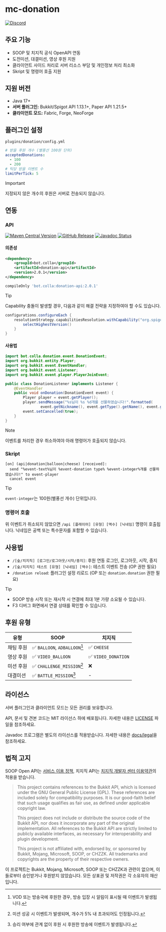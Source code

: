 # mc-donation

[![Discord](https://img.shields.io/discord/1283129121073008682?logo=discord)](https://discord.gg/B2PmZHUrUn)

## 주요 기능

* SOOP 및 치지직 공식 OpenAPI 연동
* 도전미션, 대결미션, 영상 후원 지원
* 클라이언트 사이드 처리로 서버 리소스 부담 및 개인정보 처리 최소화
* Skript 및 명령어 호출 지원

## 지원 버전

- Java 17+
- **서버 플러그인:** Bukkit/Spigot API 1.13.1+, Paper API 1.21.5+
- **클라이언트 모드:** Fabric, Forge, NeoForge

## 플러그인 설정

`plugins/donation/config.yml`

```yaml
# 받을 후원 개수 (별풍선 100원 단위)
acceptedDonations:
  - 100
  - 200
# 틱당 받을 이벤트 수
limitPerTick: 5
```

> [!IMPORTANT]  
> 지정되지 않은 개수의 후원은 서버로 전송되지 않습니다.

## 연동

### API

[![Maven Central Version](https://img.shields.io/maven-central/v/bot.colla/donation-api)](https://central.sonatype.com/artifact/bot.colla/donation-api) [![GitHub Release](https://img.shields.io/github/v/release/Colla-Bot/mc-donation)](https://github.com/Colla-Bot/mc-donation/releases/latest) [![Javadoc Status](https://img.shields.io/github/actions/workflow/status/Colla-Bot/mc-donation/pages/pages-build-deployment?label=Javadoc)](https://colla-bot.github.io/mc-donation/)

#### 의존성

```xml
<dependency>
    <groupId>bot.colla</groupId>
    <artifactId>donation-api</artifactId>
    <version>2.0.1</version>
</dependency>
```

```groovy
compileOnly 'bot.colla:donation-api:2.0.1'
```

> [!TIP]  
> Capability 충돌이 발생할 경우, 다음과 같이 해결 전략을 지정하여야 할 수도 있습니다.
> ```groovy
> configurations.configureEach {
>     resolutionStrategy.capabilitiesResolution.withCapability("org.spigotmc:spigot-api") {
>         selectHighestVersion()
>     }
> }
> ```

#### 사용법

```java
import bot.colla.donation.event.DonationEvent;
import org.bukkit.entity.Player;
import org.bukkit.event.EventHandler;
import org.bukkit.event.Listener;
import org.bukkit.event.player.PlayerJoinEvent;

public class DonationListener implements Listener {
    @EventHandler
    public void onDonation(DonationEvent event) {
        Player player = event.getPlayer();
        player.sendMessage("%s님이 %s %d개를 선물하였습니다!".formatted(
                event.getNickname(), event.getType().getName(), event.getCount()));
        event.setCancelled(true);
    }
}
```

> [!NOTE]  
> 이벤트를 처리한 경우 취소하여야 아래 명령어가 호출되지 않습니다.

### Skript

```sk
[on] (api|donation|balloon|cheese) [received]:
  send "%event-text%님이 %event-donation type% %event-integer%개를 선물하였습니다!" to event-player
  cancel event
```

> [!TIP]  
> `event-integer`는 100원(별풍선 개수) 단위입니다.

### 명령어 호출

위 이벤트가 취소되지 않았으면 `/api [플레이어] [유형] [액수] [닉네임]` 명령이 호출됩니다. 닉네임은 공백 또는 특수문자를 포함할 수 있습니다.

## 사용법

- `/[숲/치지직] [로그인/로그아웃/시작/중지]`: 후원 연동 로그인, 로그아웃, 시작, 중지
- `/[숲/치지직] 테스트 [유형] [닉네임] [액수]`: 테스트 이벤트 전송 (OP 권한 필요)
- `/donation reload`: 플러그인 설정 리로드 (OP 또는 `donation.donation` 권한 필요)

> [!TIP]  
> - SOOP 방송 시작 또는 재시작 시 연결에 최대 1분 가량 소요될 수 있습니다.
> - F3 디버그 화면에서 연결 상태를 확인할 수 있습니다.

## 후원 유형

| 유형 | SOOP | 치지직 |
| -- | ---- | --- |
| 채팅 후원 | ✅ `BALLOON`, `ADBALLOON`[^1] | ✅ `CHEESE` |
| 영상 후원 | ✅ `VIDEO_BALLOON` | ✅ `VIDEO_DONATION` |
| 미션 후원 | ✅ `CHALLENGE_MISSION`[^2] | ❌ |
| 대결미션 | ✅ `BATTLE_MISSION`[^3] | - |

[^1]: VOD 또는 방송국에 후원한 경우, 방송 입장 시 알림이 표시될 때 이벤트가 발생됩니다.
[^2]: 미션 성공 시 이벤트가 발생되며, 개수가 5% 내 초과되어도 인정됩니다.
[^3]: 승리 여부에 관계 없이 후원 시 후원한 방송에 이벤트가 발생됩니다.

## 라이선스

서버 플러그인과 클라이언트 모드는 모든 권리를 보유합니다.

API, 문서 및 견본 코드는 MIT 라이선스 하에 배포됩니다. 자세한 내용은 [LICENSE](LICENSE) 파일을 참조하세요.

Javadoc 프로그램은 별도의 라이선스를 적용받습니다. 자세한 내용은 [docs/legal](docs/legal)을 참조하세요.

## 법적 고지

SOOP Open API는 [서비스 이용 정책](https://developers.sooplive.co.kr/?szWork=support&sub=terms), 치지직 API는 [치지직 개발자 센터 이용약관](https://developers.chzzk.naver.com/termsDetail)의 적용을 받습니다.

> This project contains references to the Bukkit API, which is licensed under the GNU General Public License (GPL). These references are included solely for compatibility purposes. It is our good-faith belief that such usage qualifies as fair use, as defined under applicable copyright law.
>
> This project does not include or distribute the source code of the Bukkit API, nor does it incorporate any part of the original implementation. All references to the Bukkit API are strictly limited to publicly available interfaces, as necessary for interoperability and plugin development.
>
> This project is not affiliated with, endorsed by, or sponsored by Bukkit, Mojang, Microsoft, SOOP, or CHZZK. All trademarks and copyrights are the property of their respective owners.

이 프로젝트는 Bukkit, Mojang, Microsoft, SOOP 또는 CHZZK과 관련이 없으며, 이들로부터 승인받거나 후원받지
않았습니다. 모든 상표권 및 저작권은 각 소유자의 재산입니다.
